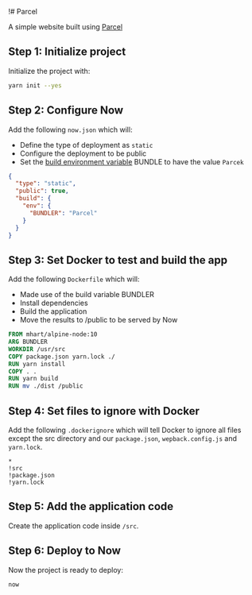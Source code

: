 !# Parcel

A simple website built using [Parcel](https://parceljs.org)

## Step 1: Initialize project

Initialize the project with:

```bash
yarn init --yes
```

## Step 2: Configure Now

Add the following `now.json` which will:

- Define the type of deployment as `static`
- Configure the deployment to be public
- Set the [build environment variable](https://zeit.co/docs/features/build-env-and-secrets) BUNDLE to have the value `Parcek`


```json
{
  "type": "static",
  "public": true,
  "build": {
    "env": {
      "BUNDLER": "Parcel"
    }
  }
}
```

## Step 3: Set Docker to test and build the app

Add the following `Dockerfile` which will:

- Made use of the build variable BUNDLER
- Install dependencies
- Build the application
- Move the results to /public to be served by Now


```Dockerfile
FROM mhart/alpine-node:10
ARG BUNDLER
WORKDIR /usr/src
COPY package.json yarn.lock ./
RUN yarn install
COPY . .
RUN yarn build
RUN mv ./dist /public
```

## Step 4: Set files to ignore with Docker

Add the following `.dockerignore` which will tell Docker to ignore all files except the src directory and our `package.json`, `wepback.config.js` and `yarn.lock`.

```
*
!src
!package.json
!yarn.lock
```

## Step 5: Add the application code

Create the application code inside `/src`.

## Step 6: Deploy to Now

Now the project is ready to deploy:

```bash
now
```
